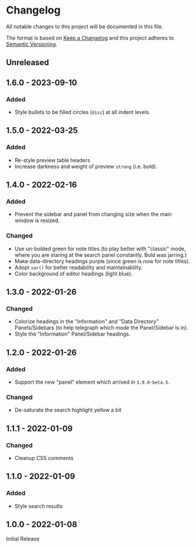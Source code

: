 # Changelog
All notable changes to this project will be documented in this file.

The format is based on [Keep a Changelog](http://keepachangelog.com/en/1.0.0/) and this project adheres
to [Semantic Versioning](http://semver.org/spec/v2.0.0.html).

## Unreleased

## 1.6.0 - 2023-09-10
### Added
- Style bullets to be filled circles (`disc`) at all indent levels.

## 1.5.0 - 2022-03-25
### Added
- Re-style preview table headers
- Increase darkness and weight of preview `strong` (i.e. bold).

## 1.4.0 - 2022-02-16
### Added
- Prevent the sidebar and panel from changing size when the main window is resized.
### Changed
- Use un-bolded green for note titles (to play better with "classic" mode, where you are staring at the search panel constantly. Bold was jarring.)
- Make data-directory headings purple (since green is now for note titles).
- Adopt `var()` for better readability and maintainability.
- Color background of editor headings (light blue).

## 1.3.0 - 2022-01-26
### Changed
- Colorize headings in the "Information" and "Data Directory" Panels/Sidebars (to help telegraph which mode the Panel/Sidebar is in).
- Style the "Information" Panel/Sidebar headings.

## 1.2.0 - 2022-01-26
### Added
- Support the new "panel" element which arrived in `1.9.0-beta.5`.
### Changed
- De-saturate the search highlight yellow a bit

## 1.1.1 - 2022-01-09
### Changed
- Cleanup CSS comments

## 1.1.0 - 2022-01-09
### Added
- Style search results

## 1.0.0 - 2022-01-08
Initial Release

